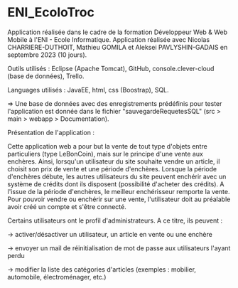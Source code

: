 # ENI_EcoloTroc

Application réalisée dans le cadre de la formation Développeur Web & Web Mobile à l'ENI - Ecole Informatique.
Application réalisée avec Nicolas CHARRIERE-DUTHOIT, Mathieu GOMILA et Aleksei PAVLYSHIN-GADAIS en septembre 2023 (10 jours).

Outils utilisés : Eclipse (Apache Tomcat), GitHub, console.clever-cloud (base de données), Trello.

Languages utilisés : JavaEE, html, css (Boostrap), SQL.

=> Une base de données avec des enregistrements prédéfinis pour tester l'application est donnée dans le fichier "sauvegardeRequetesSQL" (src > main > webapp > Documentation).


Présentation de l'application :

Cette application web a pour but la vente de tout type d'objets entre particuliers (type LeBonCoin), mais sur le principe d'une vente aux enchères. Ainsi, lorsqu'un utilisateur du site souhaite vendre un article, il choisit son prix de vente et une période d'enchères. Lorsque la période d'enchères débute, les autres utilisateurs du site peuvent enchérir avec un système de crédits dont ils disposent (possibilité d'acheter des crédits). A l'issue de la période d'enchères, le meilleur enchérisseur remporte la vente. Pour pouvoir vendre ou enchérir sur une vente, l'utilisateur doit au préalable avoir créé un compte et s'être connecté.

Certains utilisateurs ont le profil d'administrateurs. A ce titre, ils peuvent :

-> activer/désactiver un utilisateur, un article en vente ou une enchère

-> envoyer un mail de réinitialisation de mot de passe aux utilisateurs l'ayant perdu

-> modifier la liste des catégories d'articles (exemples : mobilier, automobile, électroménager, etc.)
